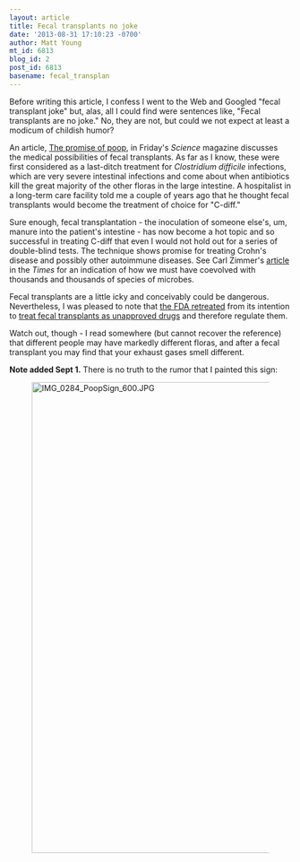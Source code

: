 ```yaml
---
layout: article
title: Fecal transplants no joke
date: '2013-08-31 17:10:23 -0700'
author: Matt Young
mt_id: 6813
blog_id: 2
post_id: 6813
basename: fecal_transplan
---
```

Before writing this article, I confess I went to the Web and Googled "fecal transplant joke" but, alas, all I could find were sentences like, "Fecal transplants are no joke." No, they are not, but could we not expect at least a modicum of childish humor?

An article, [The promise of poop](http://www.sciencemag.org/content/341/6149/954.full), in Friday's _Science_ magazine discusses the medical possibilities of fecal transplants. As far as I know, these were first considered as a last-ditch treatment for _Clostridium difficile_ infections, which are very severe intestinal infections and come about when antibiotics kill the great majority of the other floras in the large intestine. A hospitalist in a long-term care facility told me a couple of years ago that he thought fecal transplants would become the treatment of choice for "C-diff."

Sure enough, fecal transplantation - the inoculation of someone else's, um, manure into the patient's intestine - has now become a hot topic and so successful in treating C-diff that even I would not hold out for a series of double-blind tests. The technique shows promise for treating Crohn's disease and possibly other autoimmune diseases. See Carl Zimmer's [article](http://www.nytimes.com/2010/07/13/science/13micro.html) in the _Times_ for an indication of how we must have coevolved with thousands and thousands of species of microbes.

Fecal transplants are a little icky and conceivably could be dangerous. Nevertheless, I was pleased to note that [the FDA retreated](http://www.npr.org/blogs/health/2013/06/18/193069110/fda-backs-off-on-regulation-of-fecal-transplants) from its intention to [treat fecal transplants as unapproved drugs](http://www.sciencemag.org/content/341/6149/956.full) and therefore regulate them.

Watch out, though - I read somewhere (but cannot recover the reference) that different people may have markedly different floras, and after a fecal transplant you may find that your exhaust gases smell different.

**Note added Sept 1.** There is no truth to the rumor that I painted this sign:


<figure>
<img src="/PT/uploads/2013/IMG_0284_PoopSign_600.JPG" alt="IMG_0284_PoopSign_600.JPG" width="600" height="840" />
<figcaption markdown="span">

</figcaption>
</figure>
